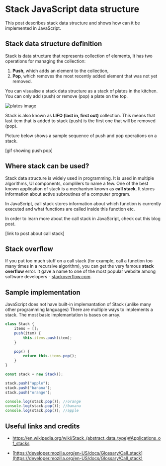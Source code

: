 ﻿
# Stack JavaScript data structure

This post describes stack data structure and shows how can it be
  implemented in JavaScript.

## Stack data structure definition

Stack is data structure that represents collection of elements, It has two operations for managing the collection:

1. **Push**, which adds an element to the collection,
2. **Pop**, which removes the most recently added element that was not yet removed.

You can visualise a stack data structure as a stack of plates in the kitchen. You can only add (push) or remove (pop) a plate on the top.

![plates image](/images/plates.jpg)

Stack is also known as **LIFO (last in, first out)** collection. This means that last item that is added to stack (push) is the first one that will be removed (pop).

Picture below shows a sample sequence of push and pop operations on a stack.

[gif showing push pop]

## Where stack can be used?

Stack data structure is widely used in programming. It is used in multiple algorithms, UI components, complilers to name a few.
One of the best known application of stack is a mechanism known as **call stack**. It stores information about active subroutines of a computer program.

In JavaScript, call stack stores information about which function is currently executed and what functions are called inside this function etc.

In order to learn more about the call stack in JavaScript, check out this blog post.

[link to post about call stack]

## Stack overflow 

If you put too much stuff on a call stack (for example, call a function too many times in a recursive algorithm), you can get the very famous **stack overflow** error. It gave a name to one of the most popular website among software developers - [stackoverflow.com](https://stackoverflow.com/).

## Sample implementation

JavaScript does not have built-in implemantation of Stack (unlike many other programming languages)
There are multiple ways to implements a stack. The most basic implemantation is bases on array.

```javascript {linenos=table}
class Stack {
    items = [];
    push(item) {
        this.items.push(item);
    }

    pop() {
        return this.items.pop();
    }
}
```

```javascript {linenos=table}
const stack = new Stack();

stack.push("apple");
stack.push("banana");
stack.push("orange");

console.log(stack.pop()); //orange
console.log(stack.pop()); //banana
console.log(stack.pop()); //apple
```


## Useful links and credits

- https://en.wikipedia.org/wiki/Stack_(abstract_data_type)#Applications_of_stacks

- [https://developer.mozilla.org/en-US/docs/Glossary/Call_stack](https://developer.mozilla.org/en-US/docs/Glossary/Call_stack)